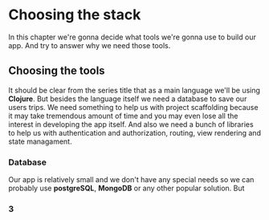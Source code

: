 # Choosing the stack

In this chapter we're gonna decide what tools we're gonna use to build our app. And try to answer why we need those tools. 

## Choosing the tools

It should be clear from the series title that as a main language we'll be using **Clojure**. But besides the language itself we need a database to save our users trips. We need something to help us with project scaffolding because it may take tremendous amount of time and you may even lose all the interest in developing the app itself. And also we need a bunch of libraries to help us with authentication and authorization, routing, view rendering and state managament. 

### Database 

Our app is relatively small and we don't have any special needs so we can probably use **postgreSQL**, **MongoDB** or any other popular solution. But  

### 3
<!--stackedit_data:
eyJoaXN0b3J5IjpbLTU3NDg1NzE2OCwtMTQ0NTg1NjQ4MCwtND
gxNDE5MTQ4LDEyMjM2ODA4NDQsLTQzMjk5NDE2MiwtMTQ2Mzcw
MDQ3MywtMTM0MTc4OTc3NF19
-->